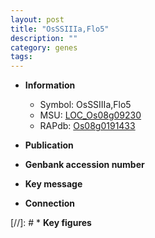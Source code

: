 ```yaml
---
layout: post
title: "OsSSIIIa,Flo5"
description: ""
category: genes
tags: 
---
```


* **Information**  
    + Symbol: OsSSIIIa,Flo5  
    + MSU: [LOC_Os08g09230](http://rice.uga.edu/cgi-bin/ORF_infopage.cgi?orf=LOC_Os08g09230)  
    + RAPdb: [Os08g0191433](http://rapdb.dna.affrc.go.jp/viewer/gbrowse_details/irgsp1?name=Os08g0191433)  

* **Publication**  

* **Genbank accession number**  

* **Key message**  

* **Connection**  

[//]: # * **Key figures**  


